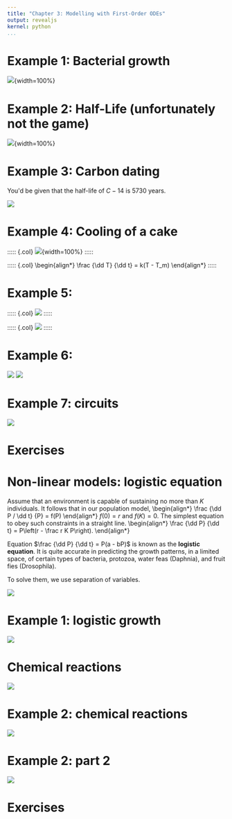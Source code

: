 ```yaml
---
title: "Chapter 3: Modelling with First-Order ODEs"
output: revealjs
kernel: python
...
```


# Example 1: Bacterial growth

![](/static/images/1684870275.png){width=100%}

# Example 2: Half-Life (unfortunately not the game)

![](/static/images/1684869770.png){width=100%}

# Example 3: Carbon dating

You'd be given that the half-life of $C-14$ is 5730 years.

![](/static/images/1684870324.png)

# Example 4: Cooling of a cake

::::: {.col}
![](/static/images/1684869809.png){width=100%}
:::::

::::: {.col}
\begin{align*}
\frac {\dd T} {\dd t} = k(T - T_m)
\end{align*}
:::::

# Example 5:

::::: {.col}
![](/static/images/1684870462.png)
:::::

::::: {.col}
![](/static/images/1684870503.png)
:::::

# Example 6:

![](/static/images/1684870524.png)
![](/static/images/1684870541.png)

# Example 7: circuits

![](/static/images/1684870575.png)

# Exercises

<pdf-reader src="/static/documents/zill-3.1.pdf" width="100%" height="900" />

# Non-linear models: logistic equation

Assume that an environment is capable of sustaining no more than $K$ individuals.
It follows that in our population model,
\begin{align*}
\frac {\dd P / \dd t} {P} = f(P)
\end{align*}
$f(0) = r$ and $f(K) = 0$. The simplest equation to obey such constraints in a straight line.
\begin{align*}
\frac {\dd P} {\dd t} = P\left(r - \frac r K P\right).
\end{align*}

Equation $\frac {\dd P} {\dd t} = P(a - bP)$ is known as the **logistic equation**.
It is quite accurate in predicting the growth patterns, 
in a limited space, of certain types of bacteria, protozoa, water feas (Daphnia), and 
fruit fies (Drosophila).

To solve them, we use separation of variables.

![](/static/images/1684910530.png)

# Example 1: logistic growth

![](/static/images/1684910565.png)

# Chemical reactions

![](/static/images/1684910846.png)

# Example 2: chemical reactions

![](/static/images/1684910969.png)

# Example 2: part 2

![](/static/images/1684911012.png)

# Exercises

<pdf-reader src="/static/documents/zill-3.2.pdf" width="100%" height="900" />

